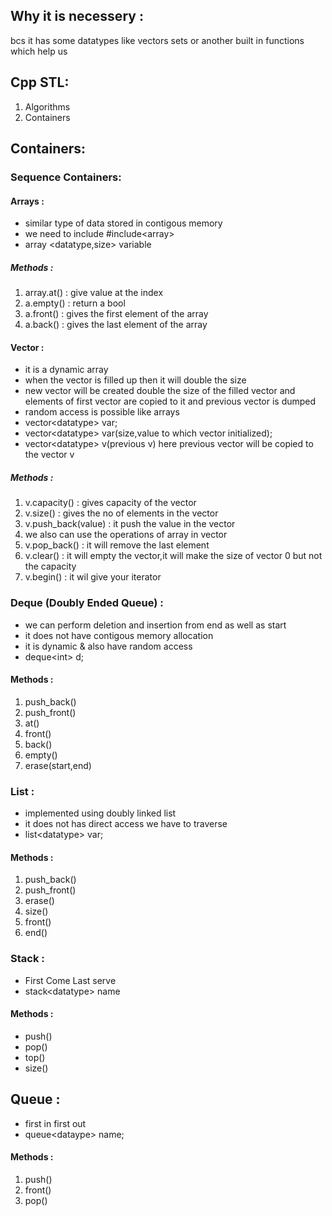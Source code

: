 ## Why it is necessery :
bcs it has some datatypes like vectors sets or another built in functions which help us
## Cpp STL:
1. Algorithms
2. Containers
## Containers:
### Sequence Containers:
#### Arrays :
- similar type of data stored in contigous memory 
- we need to include \#include\<array\>
- array \<datatype,size\> variable 
##### Methods :
1. array.at() : give value at the index
2. a.empty() : return a bool 
3. a.front() : gives the first element of the array
4. a.back() : gives the last element of the array

#### Vector :
- it is a dynamic array
- when the vector is filled up then it will double the size
- new vector will be created double the size of the filled vector and elements of first vector are copied to it and previous vector is dumped
- random access is possible like arrays
- vector\<datatype\> var;
- vector\<datatype\> var(size,value to which vector initialized);
- vector\<datatype\> v(previous v) here previous vector will be copied to the vector v
##### Methods :
1. v.capacity() : gives capacity of the vector
2. v.size() : gives the no of elements in the vector
3. v.push_back(value) : it push the value in the vector
4. we also can use the operations of array in vector
5. v.pop_back() : it will remove the last element
6. v.clear() : it will empty the vector,it will make the size of vector 0 but not the capacity
7. v.begin() : it wil give your iterator

### Deque (Doubly Ended Queue) :
- we can perform deletion and insertion from end as well as start
- it does not have contigous memory allocation
- it is dynamic & also have random access
- deque\<int\> d;
#### Methods :
1. push_back()
2. push_front()
3. at()
4. front()
5. back()
6. empty()
7. erase(start,end)

### List :
- implemented using doubly linked list
- it does not has direct access  we have to traverse
- list\<datatype\> var;
#### Methods :
1. push_back()
2. push_front()
3. erase()
4. size()
5. front()
6. end()

### Stack :
- First Come Last serve
- stack\<datatype\> name
#### Methods : 
- push()
- pop()
- top()
- size()

## Queue :
- first in first out
- queue\<dataype\> name;
#### Methods :
1. push()
2. front()
3. pop()

## 